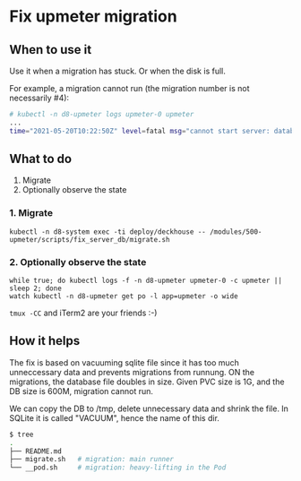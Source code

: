 # Fix upmeter migration

## When to use it

Use it when a migration has stuck. Or when the disk is full.

For example, a migration cannot run (the migration number is not necessarily #4):

```bash
# kubectl -n d8-upmeter logs upmeter-0 upmeter
...
time="2021-05-20T10:22:50Z" level=fatal msg="cannot start server: database not connected: cannot migrate database: cannot migrate: Dirty database version 4. Fix and force version."
```

## What to do

1. Migrate
2. Optionally observe the state

### 1. Migrate

```shell
kubectl -n d8-system exec -ti deploy/deckhouse -- /modules/500-upmeter/scripts/fix_server_db/migrate.sh
```

### 2. Optionally observe the state

```shell
while true; do kubectl logs -f -n d8-upmeter upmeter-0 -c upmeter || sleep 2; done
watch kubectl -n d8-upmeter get po -l app=upmeter -o wide
```

`tmux -CC` and iTerm2 are your friends :-)

## How it helps

The fix is based on vacuuming sqlite file since it has too much unneccessary
data and prevents migrations from runnung. ON the migrations, the database file
doubles in size. Given PVC size is 1G, and the DB size is 600M, migration cannot
run.

We can copy the DB to /tmp, delete unnecessary data and shrink the file. In
SQLite it is called "VACUUM", hence the name of this dir.


```bash
$ tree
.
├── README.md
├── migrate.sh   # migration: main runner
└── __pod.sh     # migration: heavy-lifting in the Pod
```
